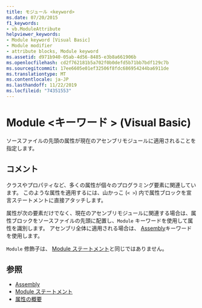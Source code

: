 ```yaml
---
title: モジュール <keyword>
ms.date: 07/20/2015
f1_keywords:
- vb.ModuleAttribute
helpviewer_keywords:
- Module keyword [Visual Basic]
- Module modifier
- attribute blocks, Module keyword
ms.assetid: d971b940-05ab-4d56-8485-e3b8a661906b
ms.openlocfilehash: cd2f762181b5a702f0b0defd5b71bb7bdf129c7b
ms.sourcegitcommit: 17ee6605e01ef32506f8fdc686954244ba6911de
ms.translationtype: MT
ms.contentlocale: ja-JP
ms.lasthandoff: 11/22/2019
ms.locfileid: "74351553"
---
```

# <a name="module-keyword-visual-basic"></a>Module \<キーワード > (Visual Basic)
ソースファイルの先頭の属性が現在のアセンブリモジュールに適用されることを指定します。  
  
## <a name="remarks"></a>コメント  
 クラスやプロパティなど、多くの属性が個々のプログラミング要素に関連しています。 このような属性を適用するには、山かっこ (`< >`) 内で属性ブロックを宣言ステートメントに直接アタッチします。  
  
 属性が次の要素だけでなく、現在のアセンブリモジュールに関連する場合は、属性ブロックをソースファイルの先頭に配置し、`Module` キーワードを使用して属性を識別します。 アセンブリ全体に適用される場合は、 [Assembly](../../../visual-basic/language-reference/modifiers/assembly.md)キーワードを使用します。  
  
 `Module` 修飾子は、 [Module ステートメント](../../../visual-basic/language-reference/statements/module-statement.md)と同じではありません。  
  
## <a name="see-also"></a>参照

- [Assembly](../../../visual-basic/language-reference/modifiers/assembly.md)
- [Module ステートメント](../../../visual-basic/language-reference/statements/module-statement.md)
- [属性の概要](../../../visual-basic/programming-guide/concepts/attributes/index.md)
